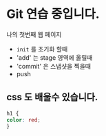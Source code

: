 # Git 연습 중입니다.
나의 첫번째 웹 페이지
- `init` 를 초기화 할때
- 'add' 는 stage 영역에 올릴때
- 'commit' 은 스냅샷을 찍을때
- push

## css 도 배울수 있습니다.
```css
h1 {
color: red;
}
```
